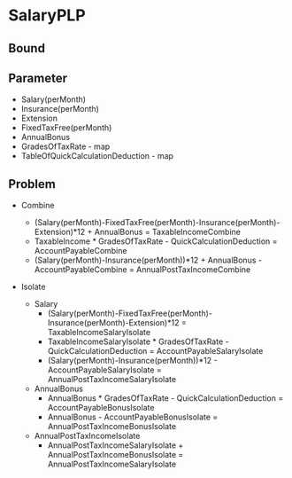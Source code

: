 # SalaryPLP

## Bound

## Parameter
- Salary(perMonth)
- Insurance(perMonth)
- Extension
- FixedTaxFree(perMonth)
- AnnualBonus
- GradesOfTaxRate - map
- TableOfQuickCalculationDeduction - map

## Problem

- Combine
  - (Salary(perMonth)-FixedTaxFree(perMonth)-Insurance(perMonth)-Extension)*12 + AnnualBonus = TaxableIncomeCombine
  - TaxableIncome * GradesOfTaxRate - QuickCalculationDeduction = AccountPayableCombine
  - (Salary(perMonth)-Insurance(perMonth))*12 + AnnualBonus - AccountPayableCombine = AnnualPostTaxIncomeCombine

- Isolate
  - Salary
    - (Salary(perMonth)-FixedTaxFree(perMonth)-Insurance(perMonth)-Extension)*12 = TaxableIncomeSalaryIsolate
    - TaxableIncomeSalaryIsolate * GradesOfTaxRate - QuickCalculationDeduction = AccountPayableSalaryIsolate
    - (Salary(perMonth)-Insurance(perMonth))*12 - AccountPayableSalaryIsolate = AnnualPostTaxIncomeSalaryIsolate
  - AnnualBonus
    - AnnualBonus * GradesOfTaxRate - QuickCalculationDeduction = AccountPayableBonusIsolate
    - AnnualBonus - AccountPayableBonusIsolate = AnnualPostTaxIncomeBonusIsolate
  - AnnualPostTaxIncomeIsolate
    - AnnualPostTaxIncomeSalaryIsolate + AnnualPostTaxIncomeBonusIsolate = AnnualPostTaxIncomeSalaryIsolate
